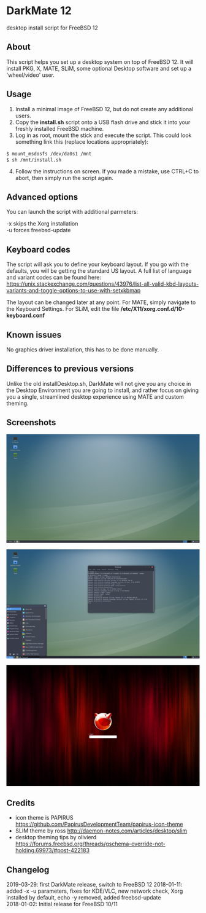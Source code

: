 # DarkMate 12
desktop install script for FreeBSD 12

## About
This script helps you set up a desktop system on top of FreeBSD 12. It will install PKG, X, MATE, SLiM, some optional Desktop software and set up a 'wheel/video' user.

## Usage
1. Install a minimal image of FreeBSD 12, but do not create any additional users.
2. Copy the **install.sh** script onto a USB flash drive and stick it into your freshly installed FreeBSD machine.
3. Log in as root, mount the stick and execute the script. This could look something link this (replace locations appropriately):
```
$ mount_msdosfs /dev/da0s1 /mnt
$ sh /mnt/install.sh
```
4. Follow the instructions on screen. If you made a mistake, use CTRL+C to abort, then simply run the script again.

## Advanced options
You can launch the script with additional parmeters:

-x skips the Xorg installation<br />
-u forces freebsd-update

## Keyboard codes
The script will ask you to define your keyboard layout. If you go with the defaults, you will be getting the standard US layout. A full list of language and variant codes can be found here: https://unix.stackexchange.com/questions/43976/list-all-valid-kbd-layouts-variants-and-toggle-options-to-use-with-setxkbmap

The layout can be changed later at any point. For MATE, simply navigate to the Keyboard Settings. For SLiM, edit the file **/etc/X11/xorg.conf.d/10-keyboard.conf**

## Known issues
No graphics driver installation, this has to be done manually.

## Differences to previous versions
Unlike the old installDesktop.sh, DarkMate will not give you any choice in the Desktop Environment you are going to install, and rather focus on giving you a single, streamlined desktop experience using MATE and custom theming.

## Screenshots

![PIC Desktop](Screenshots/dm12-desktop.png)

![PIC Desktop](Screenshots/dm12-terminal.png)

![PIC Desktop](Screenshots/slim-freebsd.png)

## Credits
- icon theme is PAPIRUS https://github.com/PapirusDevelopmentTeam/papirus-icon-theme
- SLIM theme by ross http://daemon-notes.com/articles/desktop/slim
- desktop theming tips by olivierd https://forums.freebsd.org/threads/gschema-override-not-holding.69973/#post-422183

## Changelog
2019-03-29: first DarkMate release, switch to FreeBSD 12
2018-01-11: added -x -u parameters, fixes for KDE/VLC, new network check, Xorg installed by default, echo -y removed, added freebsd-update<br />
2018-01-02: Initial release for FreeBSD 10/11